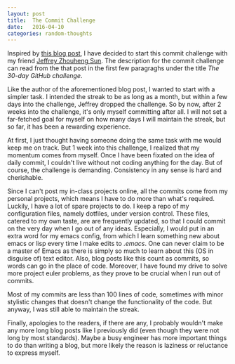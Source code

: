 ```yaml
---
layout: post
title:  The Commit Challenge
date:   2016-04-10
categories: random-thoughts
---
```



Inspired by [this blog post](https://ryanseys.com/blog/177-days-of-github/),
I have decided to start this commit challenge with my friend
[Jeffrey Zhouheng Sun](https://github.com/onionhoney). The description
for the commit challenge can read from the that post in the first
few paragraghs under the title *The 30-day GitHub challenge*.

Like the author of the aforementioned blog post, I wanted to start
with a simpler task. I intended the streak to be as long as a month,
but within a few days into the challenge, Jeffrey dropped the challenge.
So by now, after 2 weeks into the challenge, it's only myself
committing after all.
I will not set a far-fetched goal for myself on how many days I will
maintain the streak, but so far, it has been a rewarding experience.

At first, I just thought having someone doing the same task with me
would keep me on track. But 1 week into this challenge, I realized
that my momentum comes from myself. Once I have been fixated on
the idea of daily commit, I couldn't live without not coding anything
for the day. But of course, the challenge is demanding.
Consistency in any sense is hard and cherishable.

Since I can't post my in-class projects online, all the commits
come from my personal projects, which means I have to do more than
what's required.
Luckily, I have a lot of spare projects to do.
I keep a repo of my configuration files, namely dotfiles,
under version control. These files, catered to my own taste, are
are frequently updated,
so that I could commit on the very day when I go out of any ideas.
Especially, I would put in an extra word for my emacs config,
from which I learn something new about emacs or lisp
every time I make edits to _.emacs_.
One can never claim to be a master of Emacs as there is simply so
much to learn about this (OS in disguise of) text editor.
Also, blog posts like this count as commits, so words can go
in the place of code.
Moreover, I have found my drive to solve more project euler
problems, as they prove to be crucial when I run out of commits.

Most of my commits are less than 100 lines of code, sometimes
with minor stylistic changes that doesn't change the functionality
of the code. But anyway, I was still able to maintain the streak.

Finally, apologies to the readers, if there are any, I probably
wouldn't make any more long blog posts like I previously did
(even though they were not long by most standards).
Maybe a busy engineer has more important things to do than
writing a blog, but more likely the reason is laziness or
reluctance to express myself.
